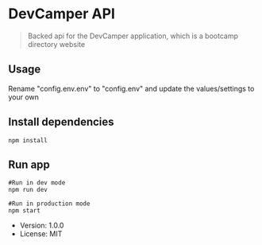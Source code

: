 # DevCamper API

> Backed api for the DevCamper application, which is a bootcamp directory website

## Usage

Rename "config.env.env" to "config.env" and update the values/settings to your own

## Install dependencies

```
npm install
```

## Run app

```
#Run in dev mode
npm run dev

#Run in production mode
npm start
```

- Version: 1.0.0
- License: MIT
